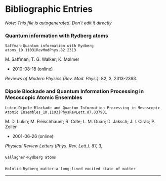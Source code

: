 

Bibliographic Entries
=====================

*Note: This file is autogenerated. Don't edit it directly*

### Quantum information with Rydberg atoms
`Saffman-Quantum information with Rydberg atoms_10.1103|RevModPhys.82.2313`

M. Saffman; T. G. Walker; K. Mølmer

- 2010-08-18 (online)

*Reviews of Modern Physics (Rev. Mod. Phys.)*. 82, 3, 2313-2363.


### Dipole Blockade and Quantum Information Processing in Mesoscopic Atomic Ensembles
`Lukin-Dipole Blockade and Quantum Information Processing in Mesoscopic Atomic Ensembles_10.1103|PhysRevLett.87.037901`

M. D. Lukin; M. Fleischhauer; R. Cote; L. M. Duan; D. Jaksch; J. I. Cirac; P.
Zoller

- 2001-06-26 (online)

*Physical Review Letters (Phys. Rev. Lett.)*. 87, 3, 


### 
`Gallagher-Rydberg atoms`







### 
`Holmlid-Rydberg matter—a long-lived excited state of matter`









-------------------------------------------------

